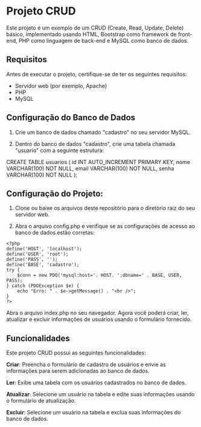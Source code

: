 # Projeto CRUD

Este projeto é um exemplo de um CRUD (Create, Read, Update, Delete) básico, implementado usando HTML, Bootstrap como framework de front-end, PHP como linguagem de back-end e MySQL como banco de dados.

## Requisitos

Antes de executar o projeto, certifique-se de ter os seguintes requisitos:

- Servidor web (por exemplo, Apache)
- PHP
- MySQL

## Configuração do Banco de Dados

1. Crie um banco de dados chamado "cadastro" no seu servidor MySQL.

2. Dentro do banco de dados "cadastro", crie uma tabela chamada "usuario" com a seguinte estrutura:

CREATE TABLE usuarios (
  id INT AUTO_INCREMENT PRIMARY KEY,
  nome VARCHAR(100) NOT NULL,
  email VARCHAR(100) NOT NULL,
  senha VARCHAR(100) NOT NULL
);

## Configuração do Projeto:

1. Clone ou baixe os arquivos deste repositório para o diretório raiz do seu servidor web.

2. Abra o arquivo config.php e verifique se as configurações de acesso ao banco de dados estão corretas:

```
<?php
define('HOST', 'localhost');
define('USER', 'root');
define('PASS', '');
define('BASE', 'cadastro');
try {
    $conn = new PDO('mysql:host='. HOST. ';dbname=' . BASE, USER, PASS);    
} catch (PDOException $e) {
    echo "Erro: " . $e->getMessage() . "<br />";
}
?>
```

Abra o arquivo index.php no seu navegador. Agora você poderá criar, ler, atualizar e excluir informações de usuários usando o formulário fornecido.

## Funcionalidades

Este projeto CRUD possui as seguintes funcionalidades:

**Criar**: Preencha o formulário de cadastro de usuários e envie as informações para serem adicionadas ao banco de dados.

**Ler**: Exibe uma tabela com os usuários cadastrados no banco de dados.

**Atualizar**: Selecione um usuário na tabela e edite suas informações usando o formulário de atualização.

**Excluir**: Selecione um usuário na tabela e exclua suas informações do banco de dados.
